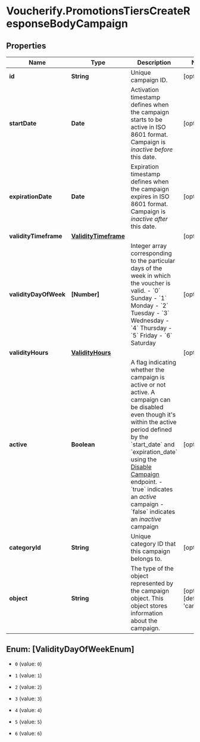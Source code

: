 # Voucherify.PromotionsTiersCreateResponseBodyCampaign

## Properties

Name | Type | Description | Notes
------------ | ------------- | ------------- | -------------
**id** | **String** | Unique campaign ID. | [optional] 
**startDate** | **Date** | Activation timestamp defines when the campaign starts to be active in ISO 8601 format. Campaign is *inactive before* this date.  | [optional] 
**expirationDate** | **Date** | Expiration timestamp defines when the campaign expires in ISO 8601 format.  Campaign is *inactive after* this date. | [optional] 
**validityTimeframe** | [**ValidityTimeframe**](ValidityTimeframe.md) |  | [optional] 
**validityDayOfWeek** | **[Number]** | Integer array corresponding to the particular days of the week in which the voucher is valid.  - &#x60;0&#x60; Sunday - &#x60;1&#x60; Monday - &#x60;2&#x60; Tuesday - &#x60;3&#x60; Wednesday - &#x60;4&#x60; Thursday - &#x60;5&#x60; Friday - &#x60;6&#x60; Saturday | [optional] 
**validityHours** | [**ValidityHours**](ValidityHours.md) |  | [optional] 
**active** | **Boolean** | A flag indicating whether the campaign is active or not active. A campaign can be disabled even though it&#39;s within the active period defined by the &#x60;start_date&#x60; and &#x60;expiration_date&#x60; using the [Disable Campaign](/api-reference/disable-campaign) endpoint.    - &#x60;true&#x60; indicates an *active* campaign - &#x60;false&#x60; indicates an *inactive* campaign | [optional] 
**categoryId** | **String** | Unique category ID that this campaign belongs to. | [optional] 
**object** | **String** | The type of the object represented by the campaign object. This object stores information about the campaign. | [optional] [default to &#39;campaign&#39;]



## Enum: [ValidityDayOfWeekEnum]


* `0` (value: `0`)

* `1` (value: `1`)

* `2` (value: `2`)

* `3` (value: `3`)

* `4` (value: `4`)

* `5` (value: `5`)

* `6` (value: `6`)




